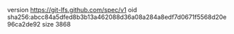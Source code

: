 version https://git-lfs.github.com/spec/v1
oid sha256:abcc84a5dfed8b3b13a462088d36a08a284a8edf7d0671f5568d20e96ca2de92
size 3868
